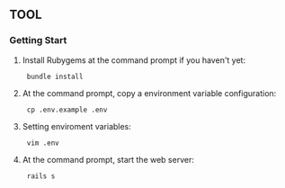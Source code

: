 ## TOOL

### Getting Start
1. Install Rubygems at the command prompt if you haven't yet:

        bundle install

2. At the command prompt, copy a environment variable configuration:

        cp .env.example .env

3. Setting enviroment variables:

        vim .env

4. At the command prompt, start the web server:

        rails s

